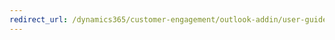```yaml
---
redirect_url: /dynamics365/customer-engagement/outlook-addin/user-guide/dynamics-365-outlook-user-s-guide
---
```

